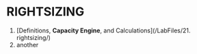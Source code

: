 # RIGHTSIZING 

1. [Definitions, **Capacity Engine**, and Calculations](/LabFiles/21. rightsizing/) 
2. another











